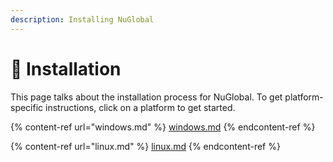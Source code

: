 ```yaml
---
description: Installing NuGlobal
---
```


# 📀 Installation

This page talks about the installation process for NuGlobal. To get platform-specific instructions, click on a platform to get started.

{% content-ref url="windows.md" %}
[windows.md](windows.md)
{% endcontent-ref %}

{% content-ref url="linux.md" %}
[linux.md](linux.md)
{% endcontent-ref %}
